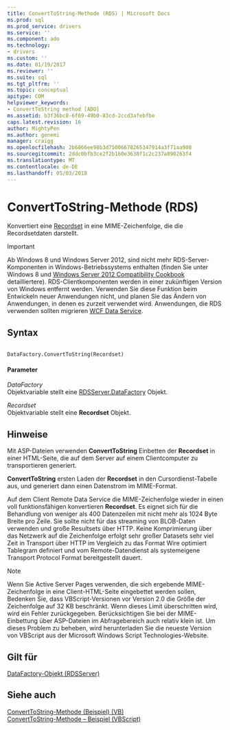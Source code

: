 ```yaml
---
title: ConvertToString-Methode (RDS) | Microsoft Docs
ms.prod: sql
ms.prod_service: drivers
ms.service: ''
ms.component: ado
ms.technology:
- drivers
ms.custom: ''
ms.date: 01/19/2017
ms.reviewer: ''
ms.suite: sql
ms.tgt_pltfrm: ''
ms.topic: conceptual
apitype: COM
helpviewer_keywords:
- ConvertToString method [ADO]
ms.assetid: b3f36bc8-6f69-49b0-83cd-2ccd3afebfbe
caps.latest.revision: 16
author: MightyPen
ms.author: genemi
manager: craigg
ms.openlocfilehash: 2b6866ee98b3d75006678265347914a3f71aa908
ms.sourcegitcommit: 2ddc0bfb3ce2f2b160e3638f1c2c237a898263f4
ms.translationtype: MT
ms.contentlocale: de-DE
ms.lasthandoff: 05/03/2018
---
```

# <a name="converttostring-method-rds"></a>ConvertToString-Methode (RDS)
Konvertiert eine [Recordset](../../../ado/reference/ado-api/recordset-object-ado.md) in eine MIME-Zeichenfolge, die die Recordsetdaten darstellt.  
  
> [!IMPORTANT]
>  Ab Windows 8 und Windows Server 2012, sind nicht mehr RDS-Server-Komponenten in Windows-Betriebssystems enthalten (finden Sie unter Windows 8 und [Windows Server 2012 Compatibility Cookbook](https://www.microsoft.com/en-us/download/details.aspx?id=27416) detailliertere). RDS-Clientkomponenten werden in einer zukünftigen Version von Windows entfernt werden. Verwenden Sie diese Funktion beim Entwickeln neuer Anwendungen nicht, und planen Sie das Ändern von Anwendungen, in denen es zurzeit verwendet wird. Anwendungen, die RDS verwenden sollten migrieren [WCF Data Service](http://go.microsoft.com/fwlink/?LinkId=199565).  
  
## <a name="syntax"></a>Syntax  
  
```  
  
DataFactory.ConvertToString(Recordset)  
```  
  
#### <a name="parameters"></a>Parameter  
 *DataFactory*  
 Objektvariable stellt eine [RDSServer.DataFactory](../../../ado/reference/rds-api/datafactory-object-rdsserver.md) Objekt.  
  
 *Recordset*  
 Objektvariable stellt eine **Recordset** Objekt.  
  
## <a name="remarks"></a>Hinweise  
 Mit ASP-Dateien verwenden **ConvertToString** Einbetten der **Recordset** in einer HTML-Seite, die auf dem Server auf einem Clientcomputer zu transportieren generiert.  
  
 **ConvertToString** ersten Laden der **Recordset** in den Cursordienst-Tabelle aus, und generiert dann einen Datenstrom im MIME-Format.  
  
 Auf dem Client Remote Data Service die MIME-Zeichenfolge wieder in einen voll funktionsfähigen konvertieren **Recordset**. Es eignet sich für die Behandlung von weniger als 400 Datenzeilen mit nicht mehr als 1024 Byte Breite pro Zeile. Sie sollte nicht für das streaming von BLOB-Daten verwenden und große Resultsets über HTTP. Keine Komprimierung über das Netzwerk auf die Zeichenfolge erfolgt sehr großer Datasets sehr viel Zeit in Transport über HTTP im Vergleich zu das Format Wire optimiert Tablegram definiert und vom Remote-Datendienst als systemeigene Transport Protocol Format bereitgestellt dauert.  
  
> [!NOTE]
>  Wenn Sie Active Server Pages verwenden, die sich ergebende MIME-Zeichenfolge in eine Client-HTML-Seite eingebettet werden sollen, Bedenken Sie, dass VBScript-Versionen vor Version 2.0 die Größe der Zeichenfolge auf 32 KB beschränkt. Wenn dieses Limit überschritten wird, wird ein Fehler zurückgegeben. Berücksichtigen Sie bei der MIME-Einbettung über ASP-Dateien im Abfragebereich auch relativ klein ist. Um dieses Problem zu beheben, wird herunterladen Sie die neueste Version von VBScript aus der Microsoft Windows Script Technologies-Website.  
  
## <a name="applies-to"></a>Gilt für  
 [DataFactory-Objekt (RDSServer)](../../../ado/reference/rds-api/datafactory-object-rdsserver.md)  
  
## <a name="see-also"></a>Siehe auch  
 [ConvertToString-Methode (Beispiel) (VB)](../../../ado/reference/ado-api/converttostring-method-example-vb.md)   
 [ConvertToString-Methode – Beispiel (VBScript)](../../../ado/reference/rds-api/converttostring-method-example-vbscript.md)


